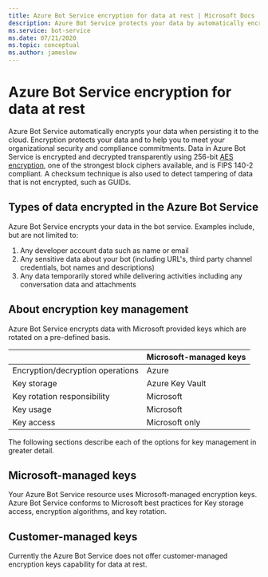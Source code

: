 ```yaml
---
title: Azure Bot Service encryption for data at rest | Microsoft Docs
description: Azure Bot Service protects your data by automatically encrypting it before persisting it to the cloud with Microsoft provided encryption keys.
ms.service: bot-service
ms.date: 07/21/2020
ms.topic: conceptual
ms.author: jameslew
---
```


# Azure Bot Service encryption for data at rest

Azure Bot Service automatically encrypts your data when persisting it to the cloud. Encryption protects your data and to help you to meet your organizational security and compliance commitments. Data in Azure Bot Service is encrypted and decrypted transparently using 256-bit [AES encryption](https://en.wikipedia.org/wiki/Advanced_Encryption_Standard), one of the strongest block ciphers available, and is FIPS 140-2 compliant. A checksum technique is also used to detect tampering of data that is not encrypted, such as GUIDs.

## Types of data encrypted in the Azure Bot Service

Azure Bot Service encrypts your data in the bot service. Examples include, but are not limited to:

1) Any developer account data such as name or email
2) Any sensitive data about your bot (including URL's, third party channel credentials, bot names and descriptions)
3) Any data temporarily stored while delivering activities including any conversation data and attachments

## About encryption key management

Azure Bot Service encrypts data with Microsoft provided keys which are rotated on a pre-defined basis.  

|                                        |    Microsoft-managed keys                             | 
|----------------------------------------|-------------------------------------------------------|
|    Encryption/decryption operations    |    Azure                                              |
|    Key storage                         |    Azure Key Vault                              |
|    Key rotation responsibility         |    Microsoft                                          |
|    Key usage                           |    Microsoft                                          |
|    Key access                          |    Microsoft only                                     |

The following sections describe each of the options for key management in greater detail.

## Microsoft-managed keys

Your Azure Bot Service resource uses Microsoft-managed encryption keys. Azure Bot Service conforms to Microsoft best practices for Key storage access, encryption algorithms, and key rotation.

## Customer-managed keys

Currently the Azure Bot Service does not offer customer-managed encryption keys capability for data at rest.